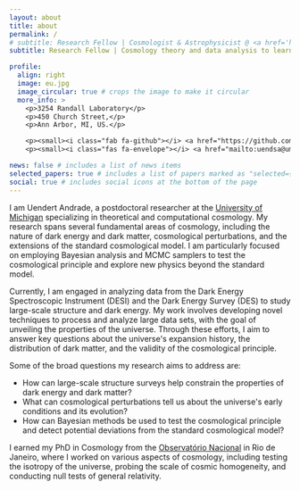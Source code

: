 ```yaml
---
layout: about
title: about
permalink: /
# subtitle: Research Fellow | Cosmologist & Astrophysicist @ <a href='https://lsa.umich.edu/physics/people/research-fellows/uendsa.html'>UMichigan</a>.
subtitle: Research Fellow | Cosmology theory and data analysis to learn about fundamental physics.

profile:
  align: right
  image: eu.jpg
  image_circular: true # crops the image to make it circular
  more_info: >
    <p>3254 Randall Laboratory</p>
    <p>450 Church Street,</p>
    <p>Ann Arbor, MI, US.</p>

    <p><small><i class="fab fa-github"></i> <a href="https://github.com/Uendert"> @Uendert</a></small></p>
    <p><small><i class="fas fa-envelope"></i> <a href="mailto:uendsa@umich.edu">uendsa@umich.edu</a></small></p>

news: false # includes a list of news items
selected_papers: true # includes a list of papers marked as "selected={true}"
social: true # includes social icons at the bottom of the page
---
```


I am Uendert Andrade, a postdoctoral researcher at the [University of Michigan](https://lsa.umich.edu/physics/people/research-fellows/uendsa) specializing in theoretical and computational cosmology. My research spans several fundamental areas of cosmology, including the nature of dark energy and dark matter, cosmological perturbations, and the extensions of the standard cosmological model. I am particularly focused on employing Bayesian analysis and MCMC samplers to test the cosmological principle and explore new physics beyond the standard model.

Currently, I am engaged in analyzing data from the Dark Energy Spectroscopic Instrument (DESI) and the Dark Energy Survey (DES) to study large-scale structure and dark energy. My work involves developing novel techniques to process and analyze large data sets, with the goal of unveiling the properties of the universe. Through these efforts, I aim to answer key questions about the universe's expansion history, the distribution of dark matter, and the validity of the cosmological principle.

Some of the broad questions my research aims to address are:
* How can large-scale structure surveys help constrain the properties of dark energy and dark matter?
* What can cosmological perturbations tell us about the universe's early conditions and its evolution?
* How can Bayesian methods be used to test the cosmological principle and detect potential deviations from the standard cosmological model?
  
I earned my PhD in Cosmology from the [Observatório Nacional](https://www.gov.br/observatorio/pt-br) in Rio de Janeiro, where I worked on various aspects of cosmology, including testing the isotropy of the universe, probing the scale of cosmic homogeneity, and conducting null tests of general relativity.

